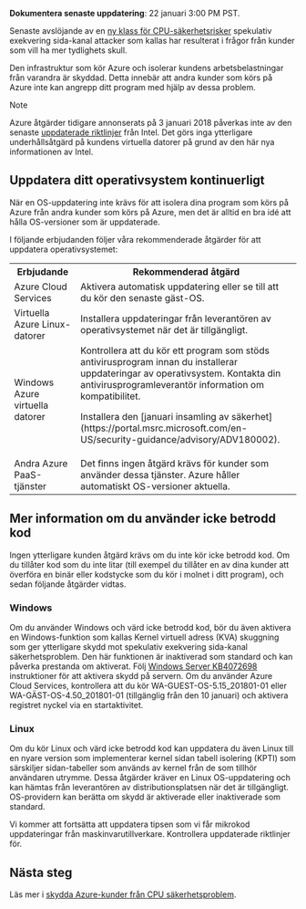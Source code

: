 


**Dokumentera senaste uppdatering**: 22 januari 3:00 PM PST.

Senaste avslöjande av en [ny klass för CPU-säkerhetsrisker](https://portal.msrc.microsoft.com/en-US/security-guidance/advisory/ADV180002) spekulativ exekvering sida-kanal attacker som kallas har resulterat i frågor från kunder som vill ha mer tydlighets skull.  

Den infrastruktur som kör Azure och isolerar kundens arbetsbelastningar från varandra är skyddad.  Detta innebär att andra kunder som körs på Azure inte kan angrepp ditt program med hjälp av dessa problem.

> [!NOTE] 
> Azure åtgärder tidigare annonserats på 3 januari 2018 påverkas inte av den senaste [uppdaterade riktlinjer](https://newsroom.intel.com/news/root-cause-of-reboot-issue-identified-updated-guidance-for-customers-and-partners/) från Intel. Det görs inga ytterligare underhållsåtgärd på kundens virtuella datorer på grund av den här nya informationen av Intel.

## <a name="keeping-your-operating-systems-up-to-date"></a>Uppdatera ditt operativsystem kontinuerligt

När en OS-uppdatering inte krävs för att isolera dina program som körs på Azure från andra kunder som körs på Azure, men det är alltid en bra idé att hålla OS-versioner som är uppdaterade. 

I följande erbjudanden följer våra rekommenderade åtgärder för att uppdatera operativsystemet: 

<table>
<tr>
<th>Erbjudande</th> <th>Rekommenderad åtgärd </th>
</tr>
<tr>
<td>Azure Cloud Services </td>  <td>Aktivera automatisk uppdatering eller se till att du kör den senaste gäst-OS.</td>
</tr>
<tr>
<td>Virtuella Azure Linux-datorer</td> <td>Installera uppdateringar från leverantören av operativsystemet när det är tillgängligt. </td>
</tr>
<tr>
<td>Windows Azure virtuella datorer </td> <td>Kontrollera att du kör ett program som stöds antivirusprogram innan du installerar uppdateringar av operativsystem. Kontakta din antivirusprogramleverantör information om kompatibilitet.<p> Installera den [januari insamling av säkerhet](https://portal.msrc.microsoft.com/en-US/security-guidance/advisory/ADV180002). </p></td>
</tr>
<tr>
<td>Andra Azure PaaS-tjänster</td> <td>Det finns ingen åtgärd krävs för kunder som använder dessa tjänster. Azure håller automatiskt OS-versioner aktuella. </td>
</tr>
</table>

## <a name="additional-guidance-if-you-are-running-untrusted-code"></a>Mer information om du använder icke betrodd kod 

Ingen ytterligare kunden åtgärd krävs om du inte kör icke betrodd kod. Om du tillåter kod som du inte litar (till exempel du tillåter en av dina kunder att överföra en binär eller kodstycke som du kör i molnet i ditt program), och sedan följande åtgärder vidtas.  


### <a name="windows"></a>Windows 
Om du använder Windows och värd icke betrodd kod, bör du även aktivera en Windows-funktion som kallas Kernel virtuell adress (KVA) skuggning som ger ytterligare skydd mot spekulativ exekvering sida-kanal säkerhetsproblem. Den här funktionen är inaktiverad som standard och kan påverka prestanda om aktiverat. Följ [Windows Server KB4072698](https://support.microsoft.com/help/4072698/windows-server-guidance-to-protect-against-the-speculative-execution) instruktioner för att aktivera skydd på servern. Om du använder Azure Cloud Services, kontrollera att du kör WA-GUEST-OS-5.15_201801-01 eller WA-GÄST-OS-4.50_201801-01 (tillgänglig från den 10 januari) och aktivera registret nyckel via en startaktivitet.


### <a name="linux"></a>Linux
Om du kör Linux och värd icke betrodd kod kan uppdatera du även Linux till en nyare version som implementerar kernel sidan tabell isolering (KPTI) som särskiljer sidan-tabeller som används av kernel från de som tillhör användaren utrymme. Dessa åtgärder kräver en Linux OS-uppdatering och kan hämtas från leverantören av distributionsplatsen när det är tillgängligt. OS-providern kan berätta om skydd är aktiverade eller inaktiverade som standard.



Vi kommer att fortsätta att uppdatera tipsen som vi får mikrokod uppdateringar från maskinvarutillverkare. Kontrollera uppdaterade riktlinjer för.


## <a name="next-steps"></a>Nästa steg

Läs mer i [skydda Azure-kunder från CPU säkerhetsproblem](https://azure.microsoft.com/blog/securing-azure-customers-from-cpu-vulnerability/).
